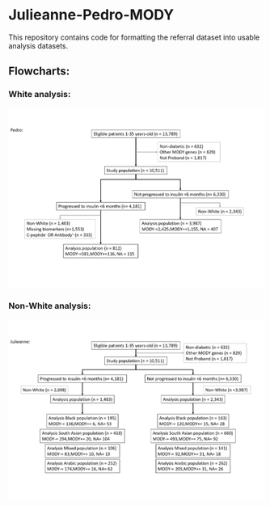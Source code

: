 # Julieanne-Pedro-MODY
This repository contains code for formatting the referral dataset into usable analysis datasets.

## Flowcharts:

### White analysis:

![White analysis](https://github.com/Exeter-Diabetes/Julieanne-Pedro-MODY/blob/main/Flowcharts/Flowchart%20-%20White.jpg)

### Non-White analysis:

![Non-White analysis](https://github.com/Exeter-Diabetes/Julieanne-Pedro-MODY/blob/main/Flowcharts/Flowchart%20-%20Non-White.jpg)